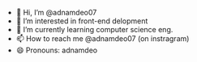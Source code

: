 - 👋 Hi, I’m @adnamdeo07
- 👀 I’m interested in front-end delopment  
- 🌱 I’m currently learning computer science eng.
- 📫 How to reach me @adnamdeo07 (on instragram)
- 😄 Pronouns: adnamdeo

<!---
adnamdeo07/adnamdeo07 is a ✨ special ✨ repository because its `README.md` (this file) appears on your GitHub profile.
You can click the Preview link to take a look at your changes.
--->

